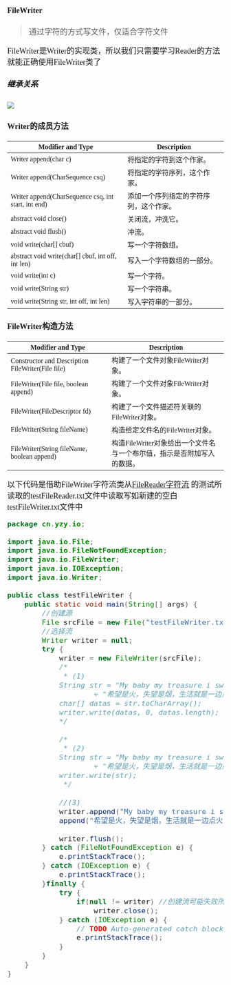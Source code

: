 <font size = 4 face = "黑体">


#### FileWriter

> 通过字符的方式写文件，仅适合字符文件


FileWriter是Writer的实现类，所以我们只需要学习Reader的方法就能正确使用FileWriter类了



##### 继承关系

<img src = "https://img-blog.csdnimg.cn/20200917190401573.png">



#### Writer的成员方法

|Modifier and Type|Description |
|---|---|
|Writer append(char c) |将指定的字符到这个作家。  |
|Writer append(CharSequence csq)|将指定的字符序列，这个作家。  |
|Writer append(CharSequence csq, int start, int end)|添加一个序列指定的字符序列，这个作家。  |
|abstract void close() |关闭流，冲洗它。  |
|abstract void flush() |冲流。 | 
|void write(char[] cbuf) |写一个字符数组。  |
|abstract void write(char[] cbuf, int off, int len) |写入一个字符数组的一部分。  |
|void write(int c) |写一个字符。  |
|void write(String str) |写一个字符串。  |
|void write(String str, int off, int len) |写入字符串的一部分。  |


#### FileWriter构造方法 

|Modifier and Type|Description |
|---|---|
|Constructor and Description FileWriter(File file)|构建了一个文件对象FileWriter对象。  |
|FileWriter(File file, boolean append) |构建了一个文件对象FileWriter对象。 | 
|FileWriter(FileDescriptor fd) |构建了一个文件描述符关联的FileWriter对象。  |
|FileWriter(String fileName)|构造给定文件名的FileWriter对象。  |
|FileWriter(String fileName, boolean append) |构造FileWriter对象给出一个文件名与一个布尔值，指示是否附加写入的数据。  |




以下代码是借助FileWriter字符流类从<a href = "https://blog.csdn.net/qq_43808700/article/details/107650768?utm_source=app">FileReader字符流</a> 的测试所读取的testFileReader.txt文件中读取写如新建的空白testFileWriter.txt文件中

```java
package cn.yzy.io;

import java.io.File;
import java.io.FileNotFoundException;
import java.io.FileWriter;
import java.io.IOException;
import java.io.Writer;

public class testFileWriter {
	public static void main(String[] args) {
		//创建源
		File srcFile = new File("testFileWriter.txt");
		//选择流
		Writer writer = null;
		try {
			writer = new FileWriter(srcFile);
			/*
			 * (1)
			String str = "My baby my treasure i swear my forever\n"
					+ "希望是火，失望是烟，生活就是一边点火，一边冒烟。晚安";
			char[] datas = str.toCharArray();
			writer.write(datas, 0, datas.length);
			*/
			
			/*
			 * (2)
			String str = "My baby my treasure i swear my forever\n"
					+ "希望是火，失望是烟，生活就是一边点火，一边冒烟。晚安";
			writer.write(str);
			 */
			
			//(3)
			writer.append("My baby my treasure i swear my forever\n").
			append("希望是火，失望是烟，生活就是一边点火，一边冒烟。晚安");
			
			writer.flush();
		} catch (FileNotFoundException e) {
			e.printStackTrace();
		} catch (IOException e) {
			e.printStackTrace();
		}finally {
			try {
				if(null != writer) //创建流可能失败所以判断一下
					writer.close();
			} catch (IOException e) {
				// TODO Auto-generated catch block
				e.printStackTrace();
			}
		}
	}
}

```
</font>